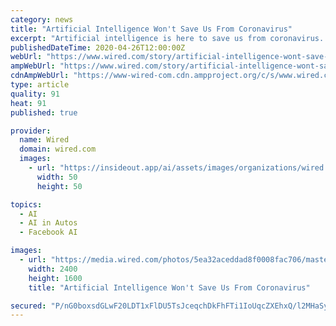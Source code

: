 ```yaml
---
category: news
title: "Artificial Intelligence Won't Save Us From Coronavirus"
excerpt: "Artificial intelligence is here to save us from coronavirus. It spots new outbreaks, identifies people with fevers, diagnoses cases, prioritizes the patients most in need, reads the scientific literature,"
publishedDateTime: 2020-04-26T12:00:00Z
webUrl: "https://www.wired.com/story/artificial-intelligence-wont-save-us-from-coronavirus/"
ampWebUrl: "https://www.wired.com/story/artificial-intelligence-wont-save-us-from-coronavirus/amp"
cdnAmpWebUrl: "https://www-wired-com.cdn.ampproject.org/c/s/www.wired.com/story/artificial-intelligence-wont-save-us-from-coronavirus/amp"
type: article
quality: 91
heat: 91
published: true

provider:
  name: Wired
  domain: wired.com
  images:
    - url: "https://insideout.app/ai/assets/images/organizations/wired.com-50x50.jpg"
      width: 50
      height: 50

topics:
  - AI
  - AI in Autos
  - Facebook AI

images:
  - url: "https://media.wired.com/photos/5ea32aceddad8f0008fac706/master/pass/OpEd-AI-1208406717.jpg"
    width: 2400
    height: 1600
    title: "Artificial Intelligence Won't Save Us From Coronavirus"

secured: "P/nG0boxsdGLwF20LDT1xFlDU5TsJceqchDkFhFTi1IoUqcZXEhxQ/l2MHaSyhpyuWseTc9iQ3k5lFNsbZpj0S4FKBfz5U6vwV9lmvvex51o+Y2uFbhJs4yR1tDHif1BmLfk1Icg6BO4JKjDInQXVZYVILuQ1koPKhLneE7bdHyktH1+1sMfk+DnaV9z14eBf/PMm7476ECRMeGAoXZKYVcwHCVfxLyOG3nJiZajxt+ePVFqXgWvqhuBJzHdPiq1diN0VtFiTmRIay/Uz2Pr+2u+Kx6l4dH3wxhxc75QdMRgt8GlnrmikdXigM53QdlS+Bg5wtYrmB5flYMAEh0306FTXzresUNq2SkQ/ViYYE2Tyjet9Cw7LW7BLTax8iAchP0BfWdz5AMIo7UAVw9frsBzT4wZqHnjynp0t+hdUOp+AisIzj8tOJsOsfLdPcQB1qONGG9GBomVlFzVc/4EwWZo5mg9kZ+q65aJuGEh7io=;GlhNxSUplazHaF4Xe35HCQ=="
---
```


